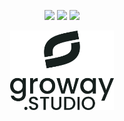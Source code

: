 <p align="center" width="100%">
    
  <img src="https://img.shields.io/website?url=http%3A%2F%2Fbeta.groway.studio%2F">
  <a href="https://codeclimate.com/github/Groway-Studio/groway_landing/maintainability"><img src="https://api.codeclimate.com/v1/badges/3c5a31fd0aa558462ed6/maintainability" /></a>
  <img src="https://img.shields.io/github/languages/code-size/Groway-Studio/groway_landing">
    
</p>
<p align="center" width="100%">
    <img width="33%" src="/src/assets/img/Brand-Groway-004.svg"> 
</p>

